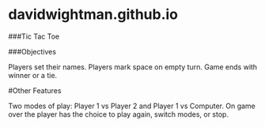 # davidwightman.github.io

###Tic Tac Toe

###Objectives

Players set their names.
Players mark space on empty turn.
Game ends with winner or a tie.

#Other Features

Two modes of play: Player 1 vs Player 2 and Player 1 vs Computer.
On game over the player has the choice to play again, switch modes, or stop.